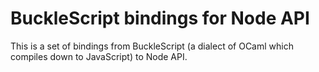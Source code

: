 # BuckleScript bindings for Node API

This is a set of bindings from BuckleScript (a dialect of OCaml which compiles
down to JavaScript) to Node API.
